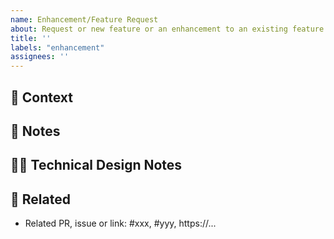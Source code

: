 ```yaml
---
name: Enhancement/Feature Request
about: Request or new feature or an enhancement to an existing feature
title: ''
labels: "enhancement"
assignees: ''
---
```

## 💬  Context

<!-- Describe the context of this suggestion. Why is it important to you? -->

## 📝 Notes

<!-- Additional notes on the enhancment or feature -->

## 👩‍🔧 Technical Design Notes

<!-- Provide any technical implementation notes here. Eg, service API calls, or other technical considerations -->

## 🤝 Related

- Related PR, issue or link: #xxx, #yyy, https://...
